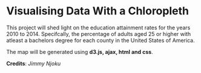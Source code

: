 # Visualising Data With a Chloropleth

This project will shed light on the education attainment rates for the years 2010 to 2014. Specifcally, the percentage of adults aged 25 or higher with atleast a bachelors degree for each county in the United States of America.

The map will be generated using **d3.js, ajax, html and css**.

**Credits**: _Jimmy Njoku_
